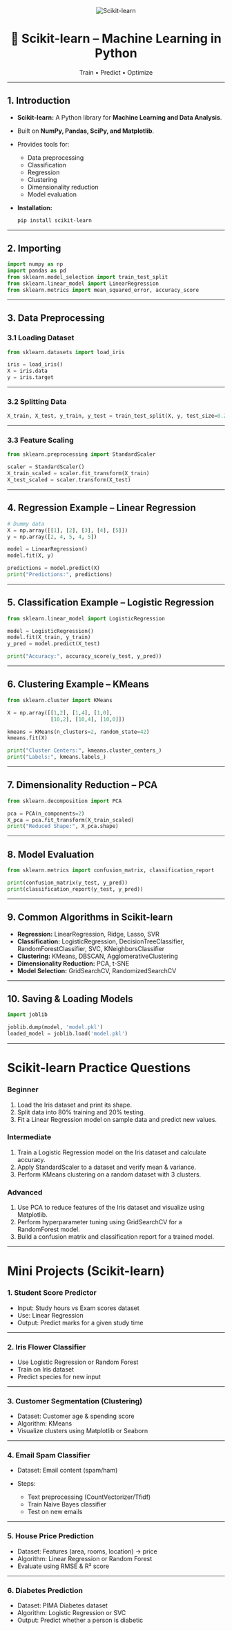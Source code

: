 <p align="center">
  <img src="https://img.shields.io/badge/Scikit--learn%20Library-Machine%20Learning%20Made%20Simple-F57C00?style=for-the-badge&logo=python&logoColor=white" alt="Scikit-learn" />
</p>

<h1 align="center">🤖 Scikit-learn – Machine Learning in Python</h1>

<p align="center">
  Train • Predict • Optimize
</p>


---

## **1. Introduction**

* **Scikit-learn:**
  A Python library for **Machine Learning and Data Analysis**.

* Built on **NumPy, Pandas, SciPy, and Matplotlib**.

* Provides tools for:

  * Data preprocessing
  * Classification
  * Regression
  * Clustering
  * Dimensionality reduction
  * Model evaluation

* **Installation:**

  ```bash
  pip install scikit-learn
  ```

---

## **2. Importing**

```python
import numpy as np
import pandas as pd
from sklearn.model_selection import train_test_split
from sklearn.linear_model import LinearRegression
from sklearn.metrics import mean_squared_error, accuracy_score
```

---

## **3. Data Preprocessing**

### 3.1 Loading Dataset

```python
from sklearn.datasets import load_iris

iris = load_iris()
X = iris.data
y = iris.target
```

---

### 3.2 Splitting Data

```python
X_train, X_test, y_train, y_test = train_test_split(X, y, test_size=0.2, random_state=42)
```

---

### 3.3 Feature Scaling

```python
from sklearn.preprocessing import StandardScaler

scaler = StandardScaler()
X_train_scaled = scaler.fit_transform(X_train)
X_test_scaled = scaler.transform(X_test)
```

---

## **4. Regression Example – Linear Regression**

```python
# Dummy data
X = np.array([[1], [2], [3], [4], [5]])
y = np.array([2, 4, 5, 4, 5])

model = LinearRegression()
model.fit(X, y)

predictions = model.predict(X)
print("Predictions:", predictions)
```

---

## **5. Classification Example – Logistic Regression**

```python
from sklearn.linear_model import LogisticRegression

model = LogisticRegression()
model.fit(X_train, y_train)
y_pred = model.predict(X_test)

print("Accuracy:", accuracy_score(y_test, y_pred))
```

---

## **6. Clustering Example – KMeans**

```python
from sklearn.cluster import KMeans

X = np.array([[1,2], [1,4], [1,0],
              [10,2], [10,4], [10,0]])

kmeans = KMeans(n_clusters=2, random_state=42)
kmeans.fit(X)

print("Cluster Centers:", kmeans.cluster_centers_)
print("Labels:", kmeans.labels_)
```

---

## **7. Dimensionality Reduction – PCA**

```python
from sklearn.decomposition import PCA

pca = PCA(n_components=2)
X_pca = pca.fit_transform(X_train_scaled)
print("Reduced Shape:", X_pca.shape)
```

---

## **8. Model Evaluation**

```python
from sklearn.metrics import confusion_matrix, classification_report

print(confusion_matrix(y_test, y_pred))
print(classification_report(y_test, y_pred))
```

---

## **9. Common Algorithms in Scikit-learn**

* **Regression:** LinearRegression, Ridge, Lasso, SVR
* **Classification:** LogisticRegression, DecisionTreeClassifier, RandomForestClassifier, SVC, KNeighborsClassifier
* **Clustering:** KMeans, DBSCAN, AgglomerativeClustering
* **Dimensionality Reduction:** PCA, t-SNE
* **Model Selection:** GridSearchCV, RandomizedSearchCV

---

## **10. Saving & Loading Models**

```python
import joblib

joblib.dump(model, 'model.pkl')
loaded_model = joblib.load('model.pkl')
```

---

# **Scikit-learn Practice Questions**

### Beginner

1. Load the Iris dataset and print its shape.
2. Split data into 80% training and 20% testing.
3. Fit a Linear Regression model on sample data and predict new values.

### Intermediate

1. Train a Logistic Regression model on the Iris dataset and calculate accuracy.
2. Apply StandardScaler to a dataset and verify mean & variance.
3. Perform KMeans clustering on a random dataset with 3 clusters.

### Advanced

1. Use PCA to reduce features of the Iris dataset and visualize using Matplotlib.
2. Perform hyperparameter tuning using GridSearchCV for a RandomForest model.
3. Build a confusion matrix and classification report for a trained model.

---

# **Mini Projects (Scikit-learn)**

### 1. **Student Score Predictor**

* Input: Study hours vs Exam scores dataset
* Use: Linear Regression
* Output: Predict marks for a given study time

---

### 2. **Iris Flower Classifier**

* Use Logistic Regression or Random Forest
* Train on Iris dataset
* Predict species for new input

---

### 3. **Customer Segmentation (Clustering)**

* Dataset: Customer age & spending score
* Algorithm: KMeans
* Visualize clusters using Matplotlib or Seaborn

---

### 4. **Email Spam Classifier**

* Dataset: Email content (spam/ham)
* Steps:

  * Text preprocessing (CountVectorizer/Tfidf)
  * Train Naive Bayes classifier
  * Test on new emails

---

### 5. **House Price Prediction**

* Dataset: Features (area, rooms, location) → price
* Algorithm: Linear Regression or Random Forest
* Evaluate using RMSE & R² score

---

### 6. **Diabetes Prediction**

* Dataset: PIMA Diabetes dataset
* Algorithm: Logistic Regression or SVC
* Output: Predict whether a person is diabetic

